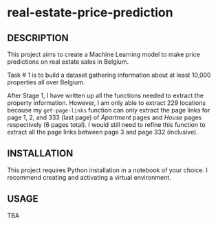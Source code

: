 # real-estate-price-prediction

## DESCRIPTION

This project aims to create a Machine Learning model to make price predictions on real estate sales in Belgium.

Task # 1 is to build a dataset gathering information about at least 10,000 properties all over Belgium.

After Stage 1, I have written up all the functions needed to extract the property information. However, I am only able to extract 229 locations because my `get-page-links` function can only extract the page links for page 1, 2, and 333 (last page) of *Apartment* pages and *House* pages respectively (6 pages total). I would still need to refine this function to extract all the page links between page 3 and page 332 (inclusive). 

## INSTALLATION

This project requires Python installation in a notebook of your choice. I recommend creating and activating a virtual environment.

## USAGE

TBA
